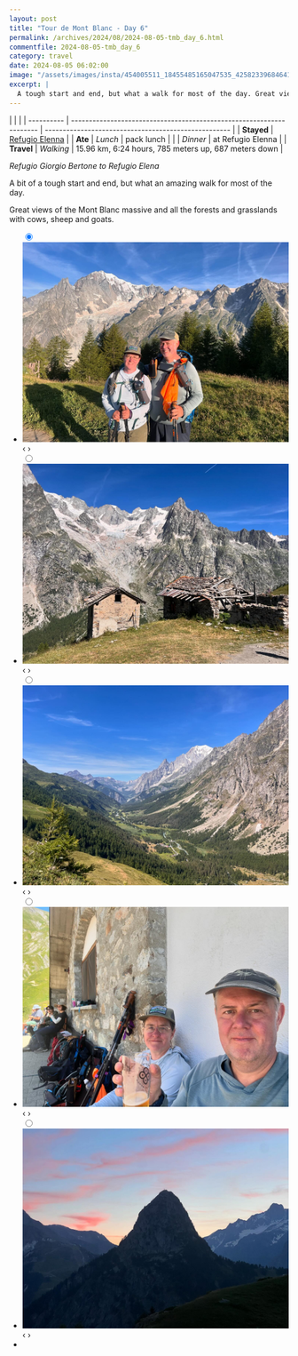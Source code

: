 ```yaml
---
layout: post
title: "Tour de Mont Blanc - Day 6"
permalink: /archives/2024/08/2024-08-05-tmb_day_6.html
commentfile: 2024-08-05-tmb_day_6
category: travel
date: 2024-08-05 06:02:00
image: "/assets/images/insta/454005511_18455485165047535_4258233968464102528_n_17973886652749881.jpg"
excerpt: |
  A tough start and end, but what a walk for most of the day. Great views of the Mont Blanc massive and all the forests and grasslands with cows, sheep and goats.
---
```


|            |                                                                      |
| ---------- | -------------------------------------------------------------------- | ---------------------------------------------------- |
| **Stayed** | [Refugio Elenna](http://www.rifugioelena.it/pagine/ilrifugioen.html) |
| **Ate**    | _Lunch_                                                              | pack lunch                                           |
|            | _Dinner_                                                             | at Refugio Elenna                                    |
| **Travel** | _Walking_                                                            | 15.96 km, 6:24 hours, 785 meters up, 687 meters down |

_Refugio Giorgio Bertone to Refugio Elena_

A bit of a tough start and end, but what an amazing walk for most of the day.

Great views of the Mont Blanc massive and all the forests and grasslands with cows, sheep and goats.

<ul class="slides">
    <input type="radio" name="radio-btn" id="img-1" checked="checked" />
    <li class="slide-container">
        <div class="slide">
          <a href="/assets/images/insta/454237248_18455485801047535_643191314385370339_n_17885978079085365.jpg"><img src="/assets/images/insta/454237248_18455485801047535_643191314385370339_n_17885978079085365.jpg" /></a>
        </div>
    <div class="nav">
      <label for="img-5" class="prev">&#x2039;</label>
      <label for="img-2" class="next">&#x203a;</label>
    </div>
    </li>
        <input type="radio" name="radio-btn" id="img-2"  />
    <li class="slide-container">
        <div class="slide">
          <a href="/assets/images/insta/454189610_18455485930047535_3651703632648122415_n_18052824070740689.jpg"><img src="/assets/images/insta/454189610_18455485930047535_3651703632648122415_n_18052824070740689.jpg" /></a>
        </div>
    <div class="nav">
      <label for="img-1" class="prev">&#x2039;</label>
      <label for="img-3" class="next">&#x203a;</label>
    </div>
    </li>
        <input type="radio" name="radio-btn" id="img-3"  />
    <li class="slide-container">
        <div class="slide">
          <a href="/assets/images/insta/454195612_18455485774047535_582531908920559342_n_18039520849964260.jpg"><img src="/assets/images/insta/454195612_18455485774047535_582531908920559342_n_18039520849964260.jpg" /></a>
        </div>
    <div class="nav">
      <label for="img-2" class="prev">&#x2039;</label>
      <label for="img-4" class="next">&#x203a;</label>
    </div>
    </li>
        <input type="radio" name="radio-btn" id="img-4"  />
    <li class="slide-container">
        <div class="slide">
          <a href="/assets/images/insta/454274855_18455485720047535_4428997889858980000_n_17906113058919004.jpg"><img src="/assets/images/insta/454274855_18455485720047535_4428997889858980000_n_17906113058919004.jpg" /></a>
        </div>
    <div class="nav">
      <label for="img-3" class="prev">&#x2039;</label>
      <label for="img-5" class="next">&#x203a;</label>
    </div>
    </li>  
    <input type="radio" name="radio-btn" id="img-5" />
    <li class="slide-container">
        <div class="slide">
          <a href="/assets/images/insta/454005511_18455485165047535_4258233968464102528_n_17973886652749881.jpg"><img src="/assets/images/insta/454005511_18455485165047535_4258233968464102528_n_17973886652749881.jpg" /></a>
        </div>
    <div class="nav">
      <label for="img-4" class="prev">&#x2039;</label>
      <label for="img-1" class="next">&#x203a;</label>
    </div>
    </li>
<li class="nav-dots">
      <label for="img-1" class="nav-dot" id="img-dot-1"></label>
      <label for="img-2" class="nav-dot" id="img-dot-2"></label>
      <label for="img-3" class="nav-dot" id="img-dot-3"></label>
      <label for="img-4" class="nav-dot" id="img-dot-4"></label>
      <label for="img-5" class="nav-dot" id="img-dot-5"></label>
</li>
</ul>
